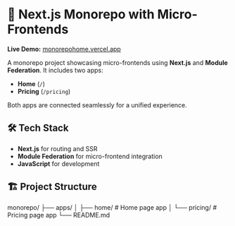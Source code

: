 # 🚀 Next.js Monorepo with Micro-Frontends

**Live Demo:** [monorepohome.vercel.app](https://monorepohome.vercel.app/)  

A monorepo project showcasing micro-frontends using **Next.js** and **Module Federation**. It includes two apps:  
- **Home** (`/`)  
- **Pricing** (`/pricing`)  

Both apps are connected seamlessly for a unified experience.

## 🛠️ Tech Stack
- **Next.js** for routing and SSR  
- **Module Federation** for micro-frontend integration  
- **JavaScript** for development  

## 🏗️ Project Structure

monorepo/
├── apps/
│ ├── home/ # Home page app
│ └── pricing/ # Pricing page app
└── README.md
